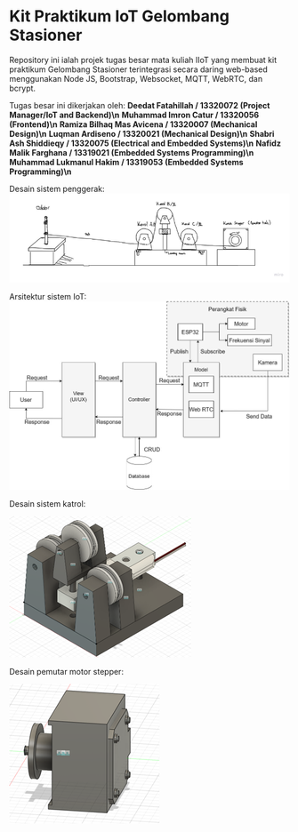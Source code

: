 # Kit Praktikum IoT Gelombang Stasioner 
Repository ini ialah projek tugas besar mata kuliah IIoT yang membuat kit praktikum Gelombang Stasioner terintegrasi secara daring web-based menggunakan Node JS, Bootstrap, Websocket, MQTT, WebRTC, dan bcrypt.

Tugas besar ini dikerjakan oleh:
**Deedat Fatahillah / 13320072 (Project Manager/IoT and Backend)\n**
**Muhammad Imron Catur / 13320056 (Frontend)\n**
**Ramiza Bilhaq Mas Avicena / 13320007 (Mechanical Design)\n**
**Luqman Ardiseno / 13320021 (Mechanical Design)\n**
**Shabri Ash Shiddieqy / 13320075 (Electrical and Embedded Systems)\n**
**Nafidz Malik Farghana / 13319021 (Embedded Systems Programming)\n**
**Muhammad Lukmanul Hakim / 13319053 (Embedded Systems Programming)\n**

Desain sistem penggerak:
![Alt text](image-1.png)

Arsitektur sistem IoT:
![Alt text](image.png)

Desain sistem katrol:

![Alt text](image-2.png)

Desain pemutar motor stepper:

![Alt text](image-3.png)
